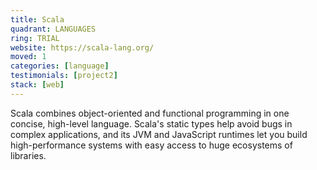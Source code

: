 ```yaml
---
title: Scala
quadrant: LANGUAGES
ring: TRIAL
website: https://scala-lang.org/
moved: 1
categories: [language]
testimonials: [project2]
stack: [web]
---
```


Scala combines object-oriented and functional programming in one concise, high-level language. Scala's static types help avoid bugs in complex applications, and its JVM and JavaScript runtimes let you build high-performance systems with easy access to huge ecosystems of libraries.
